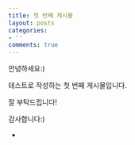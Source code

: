 ```yaml
---
title: 첫 번째 게시물
layout: posts
categories:
- ''
comments: true
---
```


안녕하세요:)

테스트로 작성하는 첫 번째 게시물입니다.

잘 부탁드립니다!

감사합니다:)

-
